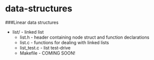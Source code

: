 data-structures
==============

###Linear data structures

* list/ - linked list
   *   list.h - header containing node struct and function declarations
   *   list.c - functions for dealing with linked lists
   *   list_test.c - list test-drive
   *   Makefile - COMING SOON!

